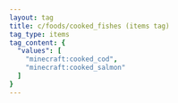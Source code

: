 ```yaml
---
layout: tag
title: c/foods/cooked_fishes (items tag)
tag_type: items
tag_content: {
  "values": [
    "minecraft:cooked_cod",
    "minecraft:cooked_salmon"
  ]
}
---
```

